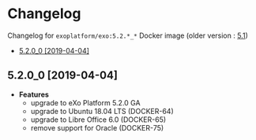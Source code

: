 # Changelog <!-- omit in toc -->

Changelog for `exoplatform/exo:5.2.*_*` Docker image (older version : [5.1](./CHANGELOG-51.md))

- [5.2.0_0 [2019-04-04]](#520_0-2019-04-04)

## 5.2.0_0 [2019-04-04]

- **Features**
  - upgrade to eXo Platform 5.2.0 GA
  - upgrade to Ubuntu 18.04 LTS (DOCKER-64)
  - upgrade to Libre Office 6.0 (DOCKER-65)
  - remove support for Oracle (DOCKER-75)
